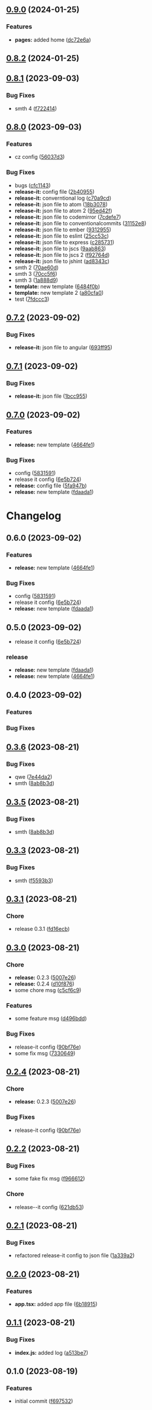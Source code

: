 

## [0.9.0](https://github.com/1smat/auto-release/compare/0.8.2...0.9.0) (2024-01-25)


### Features

* **pages:** added home ([dc72e6a](https://github.com/1smat/auto-release/commit/dc72e6a48ad1dab3a0945c07ee0e3b6d85e56f6d))

## [0.8.2](https://github.com/1smat/auto-release/compare/0.8.1...0.8.2) (2024-01-25)

## [0.8.1](https://github.com/1smat/auto-release/compare/0.8.0...0.8.1) (2023-09-03)


### Bug Fixes

* smth 4 ([f722414](https://github.com/1smat/auto-release/commit/f7224141ff571b75656448f64a44c028900f9d04))

## [0.8.0](https://github.com/1smat/auto-release/compare/0.7.2...0.8.0) (2023-09-03)


### Features

* cz config ([56037d3](https://github.com/1smat/auto-release/commit/56037d309c90c7a02425410fd0a532201bad287a))


### Bug Fixes

* bugs ([cfc1143](https://github.com/1smat/auto-release/commit/cfc1143ae674bb9e9d4777b6754efaae44bf9b4b))
* **release-it:** config file ([2b40955](https://github.com/1smat/auto-release/commit/2b409559beb456f8e8e47d78234ba51ec6df57ee))
* **release-it:** converntional log ([c70a9cd](https://github.com/1smat/auto-release/commit/c70a9cd3c66187b102fba185d50b4ca557ba2543))
* **release-it:** json file to atom ([18b3078](https://github.com/1smat/auto-release/commit/18b30789ed6ab6688d0ec1a59012026c759293c9))
* **release-it:** json file to atom 2 ([95ed42f](https://github.com/1smat/auto-release/commit/95ed42fa3037754a792dac3ba45ba3fb4befb917))
* **release-it:** json file to codemirror ([7cdefe7](https://github.com/1smat/auto-release/commit/7cdefe79eaa945c1aecbb5a7ff8ae3fdab04d318))
* **release-it:** json file to conventionalcommits ([31152e8](https://github.com/1smat/auto-release/commit/31152e8d9bd474d67fa571c6297686167a5c15c7))
* **release-it:** json file to ember ([9312955](https://github.com/1smat/auto-release/commit/9312955bd8fa1884630c8d144367702ab6569318))
* **release-it:** json file to eslint ([25cc53c](https://github.com/1smat/auto-release/commit/25cc53cd802ae59db32b4adb9aa24b3da5e3d1df))
* **release-it:** json file to express ([c285731](https://github.com/1smat/auto-release/commit/c285731e97cd452de6b4b665659620417bd27835))
* **release-it:** json file to jscs ([9aab863](https://github.com/1smat/auto-release/commit/9aab863ae9ec97354a96f66bc9e4e8d9e62f0960))
* **release-it:** json file to jscs 2 ([f92764d](https://github.com/1smat/auto-release/commit/f92764d32bec04744de382e7312dfe3f18a77e57))
* **release-it:** json file to jshint ([ad8343c](https://github.com/1smat/auto-release/commit/ad8343c52741fcea56aaf54d3ff61f477571dae0))
* smth 2 ([70ae60d](https://github.com/1smat/auto-release/commit/70ae60d5f579c12b43901805640332b83d57ecf0))
* smth 3 ([70cc5f6](https://github.com/1smat/auto-release/commit/70cc5f650bc97383f26c9f4eb9b675ade54ff9fb))
* smth 3 ([1a888d9](https://github.com/1smat/auto-release/commit/1a888d9a7bcea983f1b686da461a062234e2d02d))
* **template:** new template ([6484f0b](https://github.com/1smat/auto-release/commit/6484f0b7d204e863b62f1f3b6a505e6b010d8a41))
* **template:** new template 2 ([a80cfa0](https://github.com/1smat/auto-release/commit/a80cfa0705c0f6daa04c8ac758a5c320bf557a1a))
* test ([7fdccc3](https://github.com/1smat/auto-release/commit/7fdccc3453b1bd87a88157a6ad54028bb97954b7))

## [0.7.2](https://github.com/1smat/auto-release/compare/0.7.1...0.7.2) (2023-09-02)


### Bug Fixes

* **release-it:** json file to angular ([693ff95](https://github.com/1smat/auto-release/commit/693ff95eeb285a45a49dea76880f34595a0bd9b1))

## [0.7.1](https://github.com/1smat/auto-release/compare/0.7.0...0.7.1) (2023-09-02)


### Bug Fixes

* **release-it:** json file ([1bcc955](https://github.com/1smat/auto-release/commit/1bcc9557bea0a12bac263a7a65ad157c18cae26f))

## [0.7.0](https://github.com/1smat/auto-release/compare/0.3.6...0.7.0) (2023-09-02)


### Features

* **release:** new template ([4664fe1](https://github.com/1smat/auto-release/commit/4664fe16447208b3a41608050c2424e27f6b289c))


### Bug Fixes

* config ([5831591](https://github.com/1smat/auto-release/commit/58315916f422ad44f228aa657d8ae82ee10b628c))
* release it config ([6e5b724](https://github.com/1smat/auto-release/commit/6e5b724b12798d65bd67e641796e4e346c349e4a))
* **release:** config file ([5fa947b](https://github.com/1smat/auto-release/commit/5fa947b3ed2f611e3cd029db2f59066e7e7438a9))
* **release:** new template ([fdaada1](https://github.com/1smat/auto-release/commit/fdaada185dc1bd29d9be4d94d2dbc83ab7c4b5b3))

# Changelog

## 0.6.0 (2023-09-02)


### Features

* **release:** new template ([4664fe1](https://github.com/1smat/auto-release/commit/4664fe16447208b3a41608050c2424e27f6b289c))


### Bug Fixes

* config ([5831591](https://github.com/1smat/auto-release/commit/58315916f422ad44f228aa657d8ae82ee10b628c))
* release it config ([6e5b724](https://github.com/1smat/auto-release/commit/6e5b724b12798d65bd67e641796e4e346c349e4a))
* **release:** new template ([fdaada1](https://github.com/1smat/auto-release/commit/fdaada185dc1bd29d9be4d94d2dbc83ab7c4b5b3))

## 0.5.0 (2023-09-02)


* release it config ([6e5b724](https://github.com/1smat/auto-release/commit/6e5b724b12798d65bd67e641796e4e346c349e4a))


### release

* **release:** new template ([fdaada1](https://github.com/1smat/auto-release/commit/fdaada185dc1bd29d9be4d94d2dbc83ab7c4b5b3))
* **release:** new template ([4664fe1](https://github.com/1smat/auto-release/commit/4664fe16447208b3a41608050c2424e27f6b289c))

## 0.4.0 (2023-09-02)


### Features



### Bug Fixes

## [0.3.6](https://github.com/1smat/auto-release/compare/0.3.3...0.3.6) (2023-08-21)


### Bug Fixes

* qwe ([7e44da2](https://github.com/1smat/auto-release/commit/7e44da28ea36accbfd3955a581e60b86b9742cad))
* smth ([8ab8b3d](https://github.com/1smat/auto-release/commit/8ab8b3d6a1edca989ace385dd508c2ac2ea3564b))

## [0.3.5](https://github.com/1smat/auto-release/compare/0.3.3...0.3.5) (2023-08-21)


### Bug Fixes

* smth ([8ab8b3d](https://github.com/1smat/auto-release/commit/8ab8b3d6a1edca989ace385dd508c2ac2ea3564b))

## [0.3.3](https://github.com/1smat/auto-release/compare/0.3.1...0.3.3) (2023-08-21)


### Bug Fixes

* smth ([f5593b3](https://github.com/1smat/auto-release/commit/f5593b3ebe0046219415781d184c866cd773b3fb))

## [0.3.1](https://github.com/1smat/auto-release/compare/0.3.0...0.3.1) (2023-08-21)


### Chore

* release 0.3.1 ([fd16ecb](https://github.com/1smat/auto-release/commit/fd16ecb3754189e01ccd99cfdf191421bd8f12b6))

## [0.3.0](https://github.com/1smat/auto-release/compare/0.2.2...0.3.0) (2023-08-21)


### Chore

* **release:** 0.2.3 ([5007e26](https://github.com/1smat/auto-release/commit/5007e267da4000182af5836d5d337ef305ccee13))
* **release:** 0.2.4 ([d10f876](https://github.com/1smat/auto-release/commit/d10f87660e8424f42722e1ca30f4335db66b51e7))
* some chore msg ([c5cf6c9](https://github.com/1smat/auto-release/commit/c5cf6c9da5a6ffa1dd977b335b3f36976043148e))


### Features

* some feature msg ([d496bdd](https://github.com/1smat/auto-release/commit/d496bdd75813de87373ac5b570573e38ef00c30c))


### Bug Fixes

* release-it config ([90bf76e](https://github.com/1smat/auto-release/commit/90bf76eddea3e3f31da5044a87d90eb5a690ccf8))
* some fix msg ([7330649](https://github.com/1smat/auto-release/commit/7330649f2ebbba5cc043348fe6441130b3738be1))

## [0.2.4](https://github.com/1smat/auto-release/compare/0.2.2...0.2.4) (2023-08-21)


### Chore

* **release:** 0.2.3 ([5007e26](https://github.com/1smat/auto-release/commit/5007e267da4000182af5836d5d337ef305ccee13))


### Bug Fixes

* release-it config ([90bf76e](https://github.com/1smat/auto-release/commit/90bf76eddea3e3f31da5044a87d90eb5a690ccf8))

## [0.2.2](https://github.com/1smat/auto-release/compare/0.2.1...0.2.2) (2023-08-21)


### Bug Fixes

* some fake fix msg ([f966612](https://github.com/1smat/auto-release/commit/f966612a54f2f667282f78236123287f39cf0d03))


### Chore

* release--it config ([621db53](https://github.com/1smat/auto-release/commit/621db535c350e34cbcde55aa48d94009d30f2e7f))

## [0.2.1](https://github.com/1smat/auto-release/compare/0.2.0...0.2.1) (2023-08-21)


### Bug Fixes

* refactored release-it config to json file ([1a339a2](https://github.com/1smat/auto-release/commit/1a339a2f7c3b2f3fbc9e089ff816b605099380af))

## [0.2.0](https://github.com/1smat/auto-release/compare/0.1.1...0.2.0) (2023-08-21)


### Features

* **app.tsx:** added app file ([6b18915](https://github.com/1smat/auto-release/commit/6b18915c062a87020550f356d8211c8dd1eb10d3))

## [0.1.1](https://github.com/1smat/auto-release/compare/0.1.0...0.1.1) (2023-08-21)


### Bug Fixes

* **index.js:** added log ([a513be7](https://github.com/1smat/auto-release/commit/a513be715f69ae6e8760584ebc262e734c0f3e92))

## 0.1.0 (2023-08-19)


### Features

* initial commit ([f697532](https://github.com/1smat/auto-release/commit/f697532d5a0f63ccaf761562555c67fcc1484189))